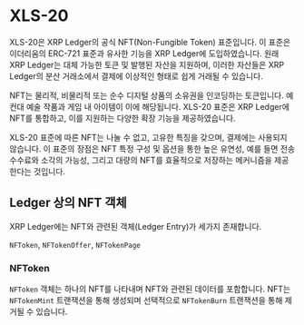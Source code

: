 # XLS-20

XLS-20은 XRP Ledger의 공식 NFT(Non-Fungible Token) 표준입니다. 이 표준은 이더리움의 ERC-721 표준과 유사한 기능을 XRP Ledger에 도입하였습니다. 원래 XRP Ledger는 대체 가능한 토큰 및 발행된 자산을 지원하며, 이러한 자산들은 XRP Ledger의 분산 거래소에서 결제에 이상적인 형태로 쉽게 거래될 수 있습니다.

NFT는 물리적, 비물리적 또는 순수 디지털 상품의 소유권을 인코딩하는 토큰입니다. 예컨대 예술 작품과 게임 내 아이템이 이에 해당됩니다. XLS-20 표준은 XRP Ledger에 NFT를 통합하고, 이를 지원하는 다양한 확장 기능을 제공하였습니다.

XLS-20 표준에 따른 NFT는 나눌 수 없고, 고유한 특징을 갖으며, 결제에는 사용되지 않습니다. 이 표준의 장점은 NFT 특정 구성 및 옵션을 통한 높은 유연성, 예를 들면 전송 수수료와 소각의 가능성, 그리고 대량의 NFT를 효율적으로 저장하는 메커니즘을 제공한다는 것입니다.

## Ledger 상의 NFT 객체

XRP Ledger에는 NFT와 관련된 객체(Ledger Entry)가 세가지 존재합니다.

`NFToken`, `NFTokenOffer`, `NFTokenPage`

### NFToken

`NFToken` 객체는 하나의 NFT를 나타내며 NFT와 관련된 데이터를 포함합니다. NFT는 `NFTokenMint` 트랜잭션을 통해 생성되며 선택적으로 `NFTokenBurn` 트랜잭션을 통해 제거될 수 있습니다.

